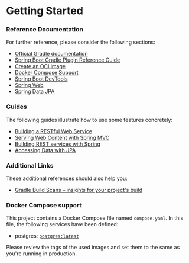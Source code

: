 # Getting Started

### Reference Documentation

For further reference, please consider the following sections:

-   [Official Gradle documentation](https://docs.gradle.org)
-   [Spring Boot Gradle Plugin Reference Guide](https://docs.spring.io/spring-boot/3.4.1/gradle-plugin)
-   [Create an OCI image](https://docs.spring.io/spring-boot/3.4.1/gradle-plugin/packaging-oci-image.html)
-   [Docker Compose Support](https://docs.spring.io/spring-boot/3.4.1/reference/features/dev-services.html#features.dev-services.docker-compose)
-   [Spring Boot DevTools](https://docs.spring.io/spring-boot/3.4.1/reference/using/devtools.html)
-   [Spring Web](https://docs.spring.io/spring-boot/3.4.1/reference/web/servlet.html)
-   [Spring Data JPA](https://docs.spring.io/spring-boot/3.4.1/reference/data/sql.html#data.sql.jpa-and-spring-data)

### Guides

The following guides illustrate how to use some features concretely:

-   [Building a RESTful Web Service](https://spring.io/guides/gs/rest-service/)
-   [Serving Web Content with Spring MVC](https://spring.io/guides/gs/serving-web-content/)
-   [Building REST services with Spring](https://spring.io/guides/tutorials/rest/)
-   [Accessing Data with JPA](https://spring.io/guides/gs/accessing-data-jpa/)

### Additional Links

These additional references should also help you:

-   [Gradle Build Scans – insights for your project's build](https://scans.gradle.com#gradle)

### Docker Compose support

This project contains a Docker Compose file named `compose.yaml`.
In this file, the following services have been defined:

-   postgres: [`postgres:latest`](https://hub.docker.com/_/postgres)

Please review the tags of the used images and set them to the same as you're running in production.
